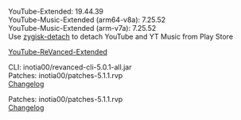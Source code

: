 YouTube-Extended: 19.44.39  
YouTube-Music-Extended (arm64-v8a): 7.25.52  
YouTube-Music-Extended (arm-v7a): 7.25.52  
Use [zygisk-detach](https://github.com/j-hc/zygisk-detach) to detach YouTube and YT Music from Play Store  

[YouTube-ReVanced-Extended](https://github.com/MANCrimSon/YouTube-ReVanced-Extended)
  
CLI: inotia00/revanced-cli-5.0.1-all.jar  
Patches: inotia00/patches-5.1.1.rvp  
[Changelog](https://github.com/inotia00/revanced-patches/releases/tag/v5.1.1)

Patches: inotia00/patches-5.1.1.rvp  
[Changelog](https://github.com/inotia00/revanced-patches/releases/tag/v5.1.1)  
